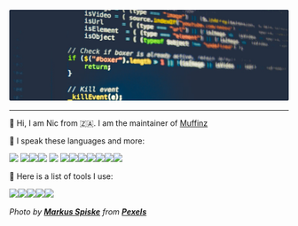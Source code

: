 ![Header](header.png "Header")

---

:wave: Hi, I am Nic from 🇿🇦. I am the maintainer of [Muffinz](https://muffinz.online)

:lips: I speak these languages and more:

![](https://img.shields.io/badge/Lang-C-red?logo=c&logoColor=white) ![](https://img.shields.io/badge/Lang-CSS3-red?logo=css3&logoColor=white)![](https://img.shields.io/badge/Lang-Java-red?logo=java&logoColor=white)![](https://img.shields.io/badge/Lang-Python-red?logo=python&logoColor=white) ![](https://img.shields.io/badge/Lang-Go-red?logo=go&logoColor=white) ![](https://img.shields.io/badge/Lang-JavaScript-red?logo=javascript&logoColor=white)![](https://img.shields.io/badge/Lang-Sass-red?logo=sass&logoColor=white)![](https://img.shields.io/badge/Lang-HTML5-red?logo=html5&logoColor=white)![](https://img.shields.io/badge/Lang-Bash%20Script-red?logo=gnu%20bash&logoColor=white)![](https://img.shields.io/badge/Lang-PHP-red?logo=php&logoColor=white)![](https://img.shields.io/badge/Lang-Perl-red?logo=perl&logoColor=white)![](https://img.shields.io/badge/Lang-Kotlin-red?logo=kotlin&logoColor=white)

:floppy_disk: Here is a list of tools I use:

![](https://img.shields.io/badge/OS-Fedora%2C%20Linux-lightgrey?logo=linux&logoColor=white)![](https://img.shields.io/badge/Code%20Editor-Vim-lightgrey?logo=vim&logoColor=white)![](https://img.shields.io/badge/Code%20Editor-VS%20Code-lightgrey?logo=visual%20studio%20code&logoColor=white)![](https://img.shields.io/badge/SVG%20Editor-Inkscape-lightgrey?logo=inkscape&logoColor=white)![](https://img.shields.io/badge/Markdown%20Editor-Typora-lightgrey?logo=markdown&logoColor=white)

*Photo by **[Markus Spiske](https://www.pexels.com/@markusspiske?utm_content=attributionCopyText&utm_medium=referral&utm_source=pexels)** from **[Pexels](https://www.pexels.com/photo/internet-technology-computer-display-360591/?utm_content=attributionCopyText&utm_medium=referral&utm_source=pexels)***

<!---
nic3point0/nic3point0 is a ✨ special ✨ repository because its `README.md` (this file) appears on your GitHub profile.
You can click the Preview link to take a look at your changes.
--->

